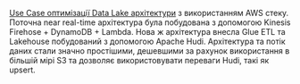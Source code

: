 [Use Case оптимізації Data Lake архітектури](https://aws.amazon.com/blogs/big-data/how-amazon-transportation-service-enabled-near-real-time-event-analytics-at-petabyte-scale-using-aws-glue-with-apache-hudi/) з використанням AWS стеку. Поточна near real-time архітектура була побудована з допомогою Kinesis Firehose + DynamoDB + Lambda. Нова ж архітектура внесла Glue ETL та Lakehouse побудований з допомогою Apache Hudi. Архітектура та потік даних стали значно простішими, дешевшими за рахунок використання в більшій мірі S3 та дозволяє використовувати переваги Hudi, такі як upsert.  